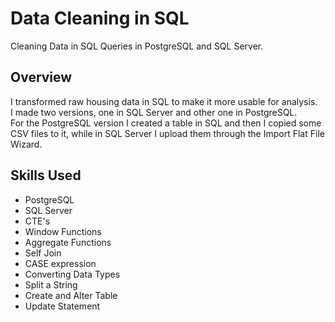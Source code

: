 # Data Cleaning in SQL
Cleaning Data in SQL Queries in PostgreSQL and SQL Server.

## Overview
I transformed raw housing data in SQL to make it more usable for analysis.\
I made two versions, one in SQL Server and other one in PostgreSQL.\
For the PostgreSQL version I created a table in SQL and then I copied some CSV files to it, while in SQL Server I upload them through the Import Flat File Wizard.

## Skills Used
- PostgreSQL
- SQL Server
- CTE's
- Window Functions
- Aggregate Functions
- Self Join
- CASE expression
- Converting Data Types
- Split a String
- Create and Alter Table
- Update Statement

